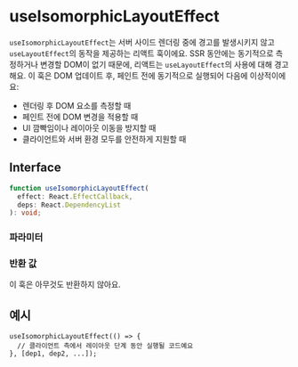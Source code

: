 # useIsomorphicLayoutEffect

`useIsomorphicLayoutEffect`는 서버 사이드 렌더링 중에 경고를 발생시키지 않고 `useLayoutEffect`의 동작을 제공하는 리액트 훅이에요. SSR 동안에는 동기적으로 측정하거나 변경할 DOM이 없기 때문에, 리액트는 `useLayoutEffect`의 사용에 대해 경고해요. 이 훅은 DOM 업데이트 후, 페인트 전에 동기적으로 실행되어 다음에 이상적이에요:

- 렌더링 후 DOM 요소를 측정할 때
- 페인트 전에 DOM 변경을 적용할 때
- UI 깜빡임이나 레이아웃 이동을 방지할 때
- 클라이언트와 서버 환경 모두를 안전하게 지원할 때

## Interface

```ts
function useIsomorphicLayoutEffect(
  effect: React.EffectCallback,
  deps: React.DependencyList
): void;
```

### 파라미터

<Interface
  requi...   name="effect"
  type="React.EffectCallback"
  description="이펙트 함수예요."
/>

<Interface
  name="deps"
  type="React.DependencyList"
  description="옵션으로 제공되는 의존성 배열이에요."
/>

### 반환 값

이 훅은 아무것도 반환하지 않아요.

## 예시

```tsx
useIsomorphicLayoutEffect(() => {
  // 클라이언트 측에서 레이아웃 단계 동안 실행될 코드예요
}, [dep1, dep2, ...]);
```
